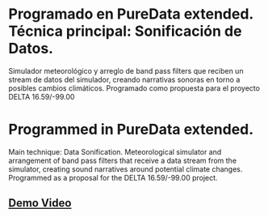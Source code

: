 # Programado en PureData extended. Técnica principal: Sonificación de Datos.
Simulador meteorológico y arreglo de band pass filters que reciben un stream de datos del simulador, creando narrativas sonoras en torno a posibles cambios climáticos.
Programado como propuesta para el proyecto DELTA 16.59/-99.00

# Programmed in PureData extended.
Main technique: Data Sonification.
Meteorological simulator and arrangement of band pass filters that receive a data stream from the simulator, creating sound narratives around potential climate changes.
Programmed as a proposal for the DELTA 16.59/-99.00 project.

## [Demo Video](https://www.youtube.com/watch?v=pShbrwT9KWk&ab_channel=DiegoOrtega)
